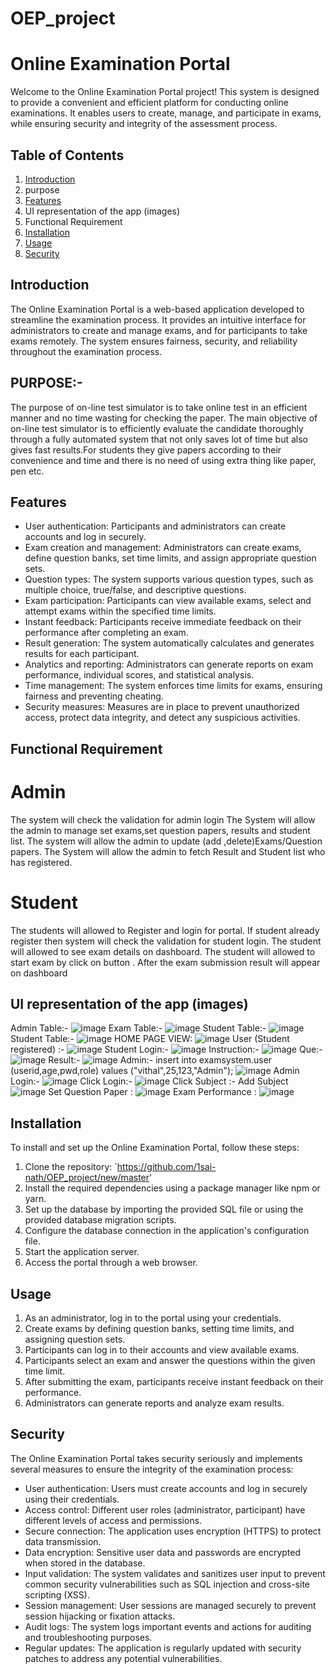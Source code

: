 # OEP_project
# Online Examination Portal

Welcome to the Online Examination Portal project! This system is designed to provide a convenient and efficient platform for conducting online examinations. It enables users to create, manage, and participate in exams, while ensuring security and integrity of the assessment process.

## Table of Contents

1. [Introduction](#introduction)
2. purpose
3. [Features](#features)
4. UI representation of the app (images)
5. Functional Requirement
6. [Installation](#installation)
7. [Usage](#usage)
8. [Security](#security)



## Introduction

The Online Examination Portal is a web-based application developed to streamline the examination process. It provides an intuitive interface for administrators to create and manage exams, and for participants to take exams remotely. The system ensures fairness, security, and reliability throughout the examination process.

## PURPOSE:-
The purpose of on-line test simulator is to take online test in an efficient manner and no time wasting for checking the paper. The main objective of on-line test simulator is to efficiently evaluate the candidate thoroughly through a fully automated system that not only saves lot of time but also gives fast results.For students they give papers according to their convenience and time and there is no need of using extra thing like paper, pen etc.


## Features

- User authentication: Participants and administrators can create accounts and log in securely.
- Exam creation and management: Administrators can create exams, define question banks, set time limits, and assign appropriate question sets.
- Question types: The system supports various question types, such as multiple choice, true/false, and descriptive questions.
- Exam participation: Participants can view available exams, select and attempt exams within the specified time limits.
- Instant feedback: Participants receive immediate feedback on their performance after completing an exam.
- Result generation: The system automatically calculates and generates results for each participant.
- Analytics and reporting: Administrators can generate reports on exam performance, individual scores, and statistical analysis.
- Time management: The system enforces time limits for exams, ensuring fairness and preventing cheating.
- Security measures: Measures are in place to prevent unauthorized access, protect data integrity, and detect any suspicious activities.

## Functional Requirement
# Admin 
The system will check the validation for admin login
The System will allow the admin to manage set exams,set question papers, results and student list.
The system will allow the admin to update (add ,delete)Exams/Question papers.
The System will allow the admin to fetch Result and Student list who has registered.

# Student
The students will allowed to Register and login for portal. If student already register then system will check the validation for student login.
The student will allowed to see exam details on dashboard.
The student will allowed to start exam by click on button .
After the exam submission result will appear on dashboard

## UI representation of the app (images)
Admin Table:-
![image](https://github.com/1sai-nath/OEP_project/assets/121101770/aed53cbb-fa57-44a9-9083-13dc39ee9a87)
Exam Table:-
![image](https://github.com/1sai-nath/OEP_project/assets/121101770/964038d3-724f-4d70-a475-b79f9fa11446)
Student Table:-
![image](https://github.com/1sai-nath/OEP_project/assets/121101770/3bd06dff-c387-4639-9921-10275b40518b)
Student Table:-
![image](https://github.com/1sai-nath/OEP_project/assets/121101770/d8303438-d133-42dd-bc33-e8c62d877fe7)
HOME PAGE VIEW:
![image](https://github.com/1sai-nath/OEP_project/assets/121101770/e2918308-6912-4e28-9885-c3e273126ce7)
User (Student registered) :-
![image](https://github.com/1sai-nath/OEP_project/assets/121101770/d691fea5-9f95-4131-85b8-30dd959f54b0)
Student Login:-
![image](https://github.com/1sai-nath/OEP_project/assets/121101770/3e2485bc-65ad-40f0-97fd-62551cc74fcd)
Instruction:-
![image](https://github.com/1sai-nath/OEP_project/assets/121101770/1f705b6c-cc91-4e3b-952e-5d1119c93146)
Que:-
![image](https://github.com/1sai-nath/OEP_project/assets/121101770/324adbe1-62b9-4095-a399-69bf6d5c028b)
Result:-
![image](https://github.com/1sai-nath/OEP_project/assets/121101770/1e2d8d47-b3a3-4ca3-9297-2cabcbb120fb)
Admin:-
insert into examsystem.user (userid,age,pwd,role) values ("vithal",25,123,"Admin");
![image](https://github.com/1sai-nath/OEP_project/assets/121101770/bc6552d3-50ce-4239-9d3b-6abe90b79a04)
Admin Login:-
![image](https://github.com/1sai-nath/OEP_project/assets/121101770/7de7479c-711f-469e-901c-99d795da848c)
Click Login:-
![image](https://github.com/1sai-nath/OEP_project/assets/121101770/ba9e6abd-362c-4fda-999f-109af2cb42ea)
Click Subject :- Add Subject
![image](https://github.com/1sai-nath/OEP_project/assets/121101770/733ef374-2174-4ba1-a187-f82e9922ef4a)
Set Question Paper :
![image](https://github.com/1sai-nath/OEP_project/assets/121101770/e8723a68-ee0f-4187-b988-2da2e89a7dab)
Exam Performance :
![image](https://github.com/1sai-nath/OEP_project/assets/121101770/346bceda-12f3-4ce9-815f-bc6717423fcd)



## Installation

To install and set up the Online Examination Portal, follow these steps:

1. Clone the repository: `https://github.com/1sai-nath/OEP_project/new/master'
2. Install the required dependencies using a package manager like npm or yarn.
3. Set up the database by importing the provided SQL file or using the provided database migration scripts.
4. Configure the database connection in the application's configuration file.
5. Start the application server.
6. Access the portal through a web browser.

## Usage

1. As an administrator, log in to the portal using your credentials.
2. Create exams by defining question banks, setting time limits, and assigning question sets.
3. Participants can log in to their accounts and view available exams.
4. Participants select an exam and answer the questions within the given time limit.
5. After submitting the exam, participants receive instant feedback on their performance.
6. Administrators can generate reports and analyze exam results.

## Security

The Online Examination Portal takes security seriously and implements several measures to ensure the integrity of the examination process:

- User authentication: Users must create accounts and log in securely using their credentials.
- Access control: Different user roles (administrator, participant) have different levels of access and permissions.
- Secure connection: The application uses encryption (HTTPS) to protect data transmission.
- Data encryption: Sensitive user data and passwords are encrypted when stored in the database.
- Input validation: The system validates and sanitizes user input to prevent common security vulnerabilities such as SQL injection and cross-site scripting (XSS).
- Session management: User sessions are managed securely to prevent session hijacking or fixation attacks.
- Audit logs: The system logs important events and actions for auditing and troubleshooting purposes.
- Regular updates: The application is regularly updated with security patches to address any potential vulnerabilities.

